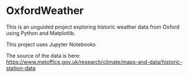 # OxfordWeather

This is an unguided project exploring historic weather data from Oxford using Python and Matplotlib. 

This project uses Jupyter Notebooks

The source of the data is here:
https://www.metoffice.gov.uk/research/climate/maps-and-data/historic-station-data


